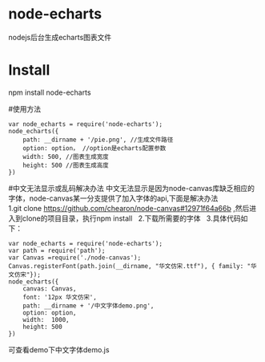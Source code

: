 # node-echarts
nodejs后台生成echarts图表文件
# Install
npm install node-echarts

#使用方法
```
var node_echarts = require('node-echarts');
node_echarts({
    path: __dirname + '/pie.png', //生成文件路径
    option: option， //option是echarts配置参数
    width: 500, //图表生成宽度
    height: 500 //图表生成高度
})

```
#中文无法显示或乱码解决办法
中文无法显示是因为node-canvas库缺乏相应的字体，node-canvas某一分支提供了加入字体的api,下面是解决办法   
1.git clone https://github.com/chearon/node-canvas#12971f64a66b   ,然后进入到clone的项目目录，执行npm install   
2.下载所需要的字体   
3.具体代码如下：   
```
var node_echarts = require('node-echarts');
var path = require('path');
var Canvas =require('./node-canvas');
Canvas.registerFont(path.join(__dirname, "华文仿宋.ttf"), { family: "华文仿宋"});
node_echarts({
    canvas: Canvas,
    font: '12px 华文仿宋',
    path: __dirname + '/中文字体demo.png',
    option: option,
    width:  1000,
    height: 500
})

```

可查看demo下中文字体demo.js
